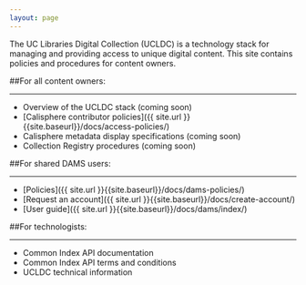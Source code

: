 ```yaml
---
layout: page
---
```

The UC Libraries Digital Collection (UCLDC) is a technology stack for managing and providing access to unique digital content. This site contains policies and procedures for content owners.

##For all content owners:
___

- Overview of the UCLDC stack (coming soon)
- [Calisphere contributor policies]({{ site.url }}{{site.baseurl}}/docs/access-policies/)
- Calisphere metadata display specifications (coming soon)
- Collection Registry procedures (coming soon)

##For shared DAMS users:
___
- [Policies]({{ site.url }}{{site.baseurl}}/docs/dams-policies/)
- [Request an account]({{ site.url }}{{site.baseurl}}/docs/create-account/)
- [User guide]({{ site.url }}{{site.baseurl}}/docs/dams/index/) 

##For technologists:
___
- Common Index API documentation
- Common Index API terms and conditions
- UCLDC technical information
